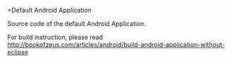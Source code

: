 =Default Android Application

Source code of the default Android Application.

For build instruction, please read http://bookofzeus.com/articles/android/build-android-application-without-eclipse
